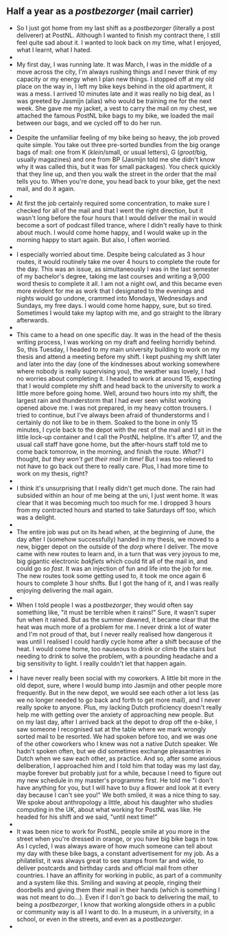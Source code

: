 ## Half a year as a *postbezorger* (mail carrier)
- So I just got home from my last shift as a *postbezorger* (literally a post deliverer) at PostNL. Although I wanted to finish my contract there, I still feel quite sad about it. I wanted to look back on my time, what I enjoyed, what I learnt, what I hated.
-
- My first day, I was running late. It was March, I was in the middle of a move across the city, I'm always rushing things and I never think of my capacity or my energy when I plan new things. I stopped off at my old place on the way in, I left my bike keys behind in the old apartment, it was a mess. I arrived 10 minutes late and it was really no big deal, as I was greeted by Jasmijn (alias) who would be training me for the next week. She gave me my jacket, a vest to carry the mail on my chest, we attached the famous PostNL bike bags to my bike, we loaded the mail between our bags, and we cycled off to do her run.
-
- Despite the unfamiliar feeling of my bike being so heavy, the job proved quite simple. You take out three pre-sorted bundles from the big orange bags of mail: one from K (*klein*/small, or usual letters), G (*groot*/big, usually magazines) and one from BP (Jasmijn told me she didn't know why it was called this, but it was for small packages). You check quickly that they line up, and then you walk the street in the order that the mail tells you to. When you're done, you head back to your bike, get the next mail, and do it again.
-
- At first the job certainly required some concentration, to make sure I checked for all of the mail and that I went the right direction, but it wasn't long before the four hours that I would deliver the mail in would become a sort of podcast filled trance, where I didn't really have to think about much. I would come home happy, and I would wake up in the morning happy to start again. But also, I often worried.
-
- I especially worried about time. Despite being calculated as 3 hour routes, it would routinely take me over 4 hours to complete the route for the day. This was an issue, as simultaneously I was in the last semester of my bachelor's degree, taking me last courses and writing a 9,000 word thesis to complete it all. I am not a night owl, and this became even more evident for me as work that I designated to the evenings and nights would go undone, crammed into Mondays, Wednesdays and Sundays, my free days. I would come home happy, sure, but so tired. Sometimes I would take my laptop with me, and go straight to the library afterwards.
-
- This came to a head on one specific day. It was in the head of the thesis writing process, I was working on my draft and feeling horridly behind. So, this Tuesday, I headed to my main university building to work on my thesis and attend a meeting before my shift. I kept pushing my shift later and later into the day (one of the kindnesses about working somewhere where nobody is really supervising you), the weather was lovely, I had no worries about completing it. I headed to work at around 15, expecting that I would complete my shift and head back to the university to work a little more before going home. Well, around two hours into my shift, the largest rain and thunderstorm that I had ever seen whilst working opened above me. I was not prepared, in my heavy cotton trousers. I tried to continue, but I've always been afraid of thunderstorms and I certainly do not like to be in them. Soaked to the bone in only 15 minutes, I cycle back to the depot with the rest of the mail and I sit in the little lock-up container and I call the PostNL helpline. It's after 17, and the usual call staff have gone home, but the after-hours staff told me to come back tomorrow, in the morning, and finish the route. *What?* I thought, *but they won't get their mail in time!* But I was too relieved to not have to go back out there to really care. Plus, I had more time to work on my thesis, right?
-
- I think it's unsurprising that I really didn't get much done. The rain had subsided within an hour of me being at the uni, I just went home. It was clear that it was becoming much too much for me. I dropped 3 hours from my contracted hours and started to take Saturdays off too, which was a delight.
-
- The entire job was put on its head when, at the beginning of June, the day after I (somehow successfully) handed in my thesis, we moved to a new, bigger depot on the outside of the *dorp* where I deliver. The move came with new routes to learn and, in a turn that was very joyous to me, big gigantic electronic *bakfiets* which could fit all of the mail in, and could go *so fast*. It was an injection of fun and life into the job for me. The new routes took some getting used to, it took me once again 6 hours to complete 3 hour shifts. But I got the hang of it, and I was really enjoying delivering the mail again.
-
- When I told people I was a *postbezorger*, they would often say something like, "it must be terrible when it rains!" Sure, it wasn't super fun when it rained. But as the summer dawned, it became clear that the heat was much more of a problem for me. I never drink a lot of water and I'm not proud of that, but I never really realised how dangerous it was until I realised I could hardly cycle home after a shift because of the heat. I would come home, too nauseous to drink or climb the stairs but needing to drink to solve the problem, with a pounding headache and a big sensitivity to light. I really couldn't let that happen again.
-
- I have never really been social with my coworkers. A little bit more in the old depot, sure, where I would bump into Jasmijn and other people more frequently. But in the new depot, we would see each other a lot less (as we no longer needed to go back and forth to get more mail), and I never really spoke to anyone. Plus, my lacking Dutch proficiency doesn't really help me with getting over the anxiety of approaching new people. But on my last day, after I arrived back at the depot to drop off the e-bike, I saw someone I recognised sat at the table where we mark wrongly sorted mail to be resorted. We had spoken before too, and we was one of the other coworkers who I knew was not a native Dutch speaker. We hadn't spoken often, but we did sometimes exchange pleasantries in Dutch when we saw each other, as practice. And so, after some anxious deliberation, I approached him and I told him that today was my last day, maybe forever but probably just for a while, because I need to figure out my new schedule in my master's programme first. He told me "I don't have anything for you, but I will have to buy a flower and look at it every day because I can't see you!" We both smiled, it was a nice thing to say. We spoke about anthropology a little, about his daughter who studies computing in the UK, about what working for PostNL was like. He headed for his shift and we said, "until next time!"
-
- It was been nice to work for PostNL, people smile at you more in the street when you're dressed in orange, or you have big bike bags in tow. As I cycled, I was always aware of how much someone can tell about my day with these bike bags, a constant advertisement for my job. As a philatelist, it was always great to see stamps from far and wide, to deliver postcards and birthday cards and official mail from other countries. I have an affinity for working in public, as part of a community and a system like this. Smiling and waving at people, ringing their doorbells and giving them their mail in their hands (which is something I was not meant to do...). Even if I don't go back to delivering the mail, to being a *postbezorger*, I know that working alongside others in a public or community way is all I want to do. In a museum, in a university, in a school, or even in the streets, and even as a *postbezorger*.
-
